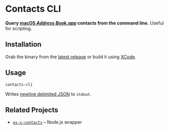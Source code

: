 # Contacts CLI

**Query [macOS *Address Book.app*](https://support.apple.com/en-us/HT201728) contacts from the command line.** Useful for scripting.


## Installation

Grab the binary from the [latest release](https://github.com/pepebecker/contacts-cli/releases/latest) or build it using [XCode](https://developer.apple.com/xcode/).


## Usage

```shell
contacts-cli
```

Writes [newline delimited JSON](http://ndjson.org/) to `stdout`.


## Related Projects

- [`os-x-contacts`](https://github.com/derhuerst/os-x-contacts) – Node.js wrapper
